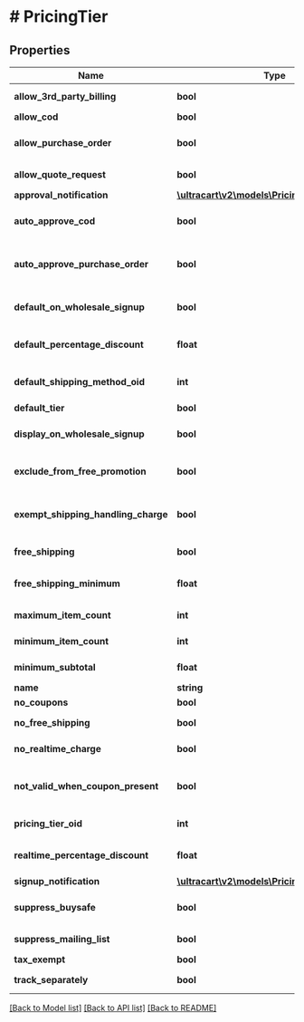 # # PricingTier

## Properties

Name | Type | Description | Notes
------------ | ------------- | ------------- | -------------
**allow_3rd_party_billing** | **bool** | Allow 3rd party billing | [optional]
**allow_cod** | **bool** | Allow COD | [optional]
**allow_purchase_order** | **bool** | Allow purchase order | [optional]
**allow_quote_request** | **bool** | Allow quote request | [optional]
**approval_notification** | [**\ultracart\v2\models\PricingTierNotification**](PricingTierNotification.md) |  | [optional]
**auto_approve_cod** | **bool** | Auto approve COD | [optional]
**auto_approve_purchase_order** | **bool** | Auto approve purchase order | [optional]
**default_on_wholesale_signup** | **bool** | Default on wholesale signup | [optional]
**default_percentage_discount** | **float** | Default percentage discount | [optional]
**default_shipping_method_oid** | **int** | Default shipping method oid | [optional]
**default_tier** | **bool** | Default tier | [optional]
**display_on_wholesale_signup** | **bool** | Display on wholesale signup | [optional]
**exclude_from_free_promotion** | **bool** | Exclude from free promotion | [optional]
**exempt_shipping_handling_charge** | **bool** | Exempt shipping handling charge | [optional]
**free_shipping** | **bool** | Free shipping | [optional]
**free_shipping_minimum** | **float** | Free shipping minimum | [optional]
**maximum_item_count** | **int** | Maximum item count | [optional]
**minimum_item_count** | **int** | Minimum item count | [optional]
**minimum_subtotal** | **float** | Minimum subtotal | [optional]
**name** | **string** | Name | [optional]
**no_coupons** | **bool** | No coupons | [optional]
**no_free_shipping** | **bool** | No free shipping | [optional]
**no_realtime_charge** | **bool** | No realtime charge | [optional]
**not_valid_when_coupon_present** | **bool** | Not valid when coupon present | [optional]
**pricing_tier_oid** | **int** | Pricing Tier Oid | [optional]
**realtime_percentage_discount** | **float** | Realtime percentage discount | [optional]
**signup_notification** | [**\ultracart\v2\models\PricingTierNotification**](PricingTierNotification.md) |  | [optional]
**suppress_buysafe** | **bool** | Suppress buySAFE (deprecated) | [optional]
**suppress_mailing_list** | **bool** | Suppress mailing list | [optional]
**tax_exempt** | **bool** | Tax Exempt | [optional]
**track_separately** | **bool** | Track separately | [optional]

[[Back to Model list]](../../README.md#models) [[Back to API list]](../../README.md#endpoints) [[Back to README]](../../README.md)
